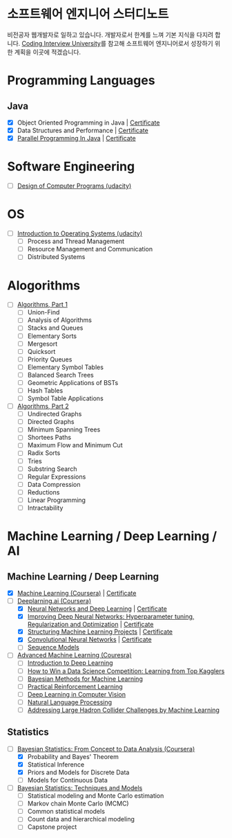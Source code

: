 # 소프트웨어 엔지니어 스터디노트

비전공자 웹개발자로 일하고 있습니다. 개발자로서 한계를 느껴 기본 지식을 다지려 합니다. [Coding Interview University](https://github.com/jwasham/coding-interview-university)를 참고해 소프트웨어 엔지니어로서 성장하기 위한 계획을 이곳에 적겠습니다.

# Programming Languages

## Java

- [X] Object Oriented Programming in Java | [Certificate](https://www.coursera.org/account/accomplishments/certificate/PHA2WDVMYFPA)
- [X] Data Structures and Performance | [Certificate](https://www.coursera.org/account/accomplishments/certificate/C4UHHBGT5UWT)
- [X] [Parallel Programming In Java](https://www.coursera.org/learn/parallel-programming-in-java/home/welcome) | [Certificate](https://www.coursera.org/account/accomplishments/certificate/UBVHQ3S4WYGF)

# Software Engineering

- [ ] [Design of Computer Programs (udacity)](https://www.udacity.com/course/design-of-computer-programs--cs212)

# OS

- [ ] [Introduction to Operating Systems (udacity)](https://www.udacity.com/course/introduction-to-operating-systems--ud923)
  - [ ] Process and Thread Management
  - [ ] Resource Management and Communication
  - [ ] Distributed Systems

# Alogorithms

- [ ] [Algorithms, Part 1](https://www.coursera.org/learn/algorithms-part1)
  - [ ] Union-Find
  - [ ] Analysis of Algorithms
  - [ ] Stacks and Queues
  - [ ] Elementary Sorts
  - [ ] Mergesort
  - [ ] Quicksort
  - [ ] Priority Queues
  - [ ] Elementary Symbol Tables
  - [ ] Balanced Search Trees
  - [ ] Geometric Applications of BSTs
  - [ ] Hash Tables
  - [ ] Symbol Table Applications
- [ ] [Algorithms, Part 2](https://www.coursera.org/learn/algorithms-part2)
  - [ ] Undirected Graphs
  - [ ] Directed Graphs
  - [ ] Minimum Spanning Trees
  - [ ] Shortees Paths
  - [ ] Maximum Flow and Minimum Cut
  - [ ] Radix Sorts
  - [ ] Tries
  - [ ] Substring Search
  - [ ] Regular Expressions
  - [ ] Data Compression
  - [ ] Reductions
  - [ ] Linear Programming
  - [ ] Intractability

# Machine Learning / Deep Learning  / AI

## Machine Learning / Deep Learning

- [X] [Machine Learning (Coursera)](https://www.coursera.org/learn/machine-learning) | [Certificate](https://www.coursera.org/account/accomplishments/certificate/2FWLRXCTDMNB)
- [ ] [Deeplarning.ai (Coursera)](https://www.deeplearning.ai/)
  - [X] [Neural Networks and Deep Learning](https://www.coursera.org/learn/neural-networks-deep-learning/) | [Certificate](https://www.coursera.org/account/accomplishments/certificate/GHLGG9YERLJQ)
  - [X] [Improving Deep Neural Networks: Hyperparameter tuning, Regularization and Optimization](https://www.coursera.org/learn/deep-neural-network/home/welcome) | [Certificate](https://www.coursera.org/account/accomplishments/certificate/DF75CUP5W2ZY)
  - [X] [Structuring Machine Learning Projects](https://www.coursera.org/learn/machine-learning-projects/home/welcome) | [Certificate](https://www.coursera.org/account/accomplishments/certificate/W2Y62BJ9Z4EB)
  - [X] [Convolutional Neural Networks](https://www.coursera.org/learn/convolutional-neural-networks/home/welcome) | [Certificate](https://www.coursera.org/account/accomplishments/certificate/D54P7PXEXHAM)
  - [ ] [Sequence Models](https://www.coursera.org/learn/nlp-sequence-models/home/welcome)
- [ ] [Advanced Machine Learning (Couresra)](https://www.coursera.org/specializations/aml)
  - [ ] [Introduction to Deep Learning](https://www.coursera.org/learn/intro-to-deep-learning/home/welcome)
  - [ ] [How to Win a Data Science Competition: Learning from Top Kagglers](https://www.coursera.org/learn/competitive-data-science/home/welcome)
  - [ ] [Bayesian Methods for Machine Learning](https://www.coursera.org/learn/bayesian-methods-in-machine-learning/home/welcome)
  - [ ] [Practical Reinforcement Learning](https://www.coursera.org/learn/practical-rl/home/welcome)
  - [ ] [Deep Learning in Computer Vision](https://www.coursera.org/learn/deep-learning-in-computer-vision/home/welcome)
  - [ ] [Natural Language Processing](https://www.coursera.org/learn/language-processing/home/welcome)
  - [ ] [Addressing Large Hadron Collider Challenges by Machine Learning](https://www.coursera.org/learn/hadron-collider-machine-learning/home/welcome)

## Statistics

- [ ] [Bayesian Statistics: From Concept to Data Analysis (Coursera)](https://www.coursera.org/learn/bayesian-statistics/home/welcome)
  - [X] Probability and Bayes' Theorem
  - [X] Statistical Inference
  - [X] Priors and Models for Discrete Data
  - [ ] Models for Continuous Data
- [ ] [Bayesian Statistics: Techniques and Models](https://www.coursera.org/learn/mcmc-bayesian-statistics)
  - [ ] Statistical modeling and Monte Carlo estimation
  - [ ] Markov chain Monte Carlo (MCMC)
  - [ ] Common statistical models
  - [ ] Count data and hierarchical modeling
  - [ ] Capstone project
